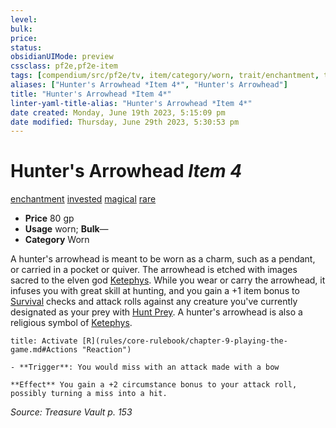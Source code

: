 ```yaml
---
level:
bulk:
price:
status:
obsidianUIMode: preview
cssclass: pf2e,pf2e-item
tags: [compendium/src/pf2e/tv, item/category/worn, trait/enchantment, trait/invested, trait/magical, trait/rare]
aliases: ["Hunter's Arrowhead *Item 4*", "Hunter's Arrowhead"]
title: "Hunter's Arrowhead *Item 4*"
linter-yaml-title-alias: "Hunter's Arrowhead *Item 4*"
date created: Monday, June 19th 2023, 5:15:09 pm
date modified: Thursday, June 29th 2023, 5:30:53 pm
---
```


# Hunter's Arrowhead *Item 4*

[enchantment](rules/traits/enchantment.md) [invested](rules/traits/invested.md) [magical](rules/traits/magical.md) [rare](rules/traits/rare.md)  

- **Price** 80 gp
- **Usage** worn; **Bulk**—
- **Category** Worn

A hunter's arrowhead is meant to be worn as a charm, such as a pendant, or carried in a pocket or quiver. The arrowhead is etched with images sacred to the elven god [Ketephys](compendium/setting/deities/ketephys-logm.md). While you wear or carry the arrowhead, it infuses you with great skill at hunting, and you gain a +1 item bonus to [Survival](compendium/skills.md#Survival) checks and attack rolls against any creature you've currently designated as your prey with [Hunt Prey](rules/actions/hunt-prey.md). A hunter's arrowhead is also a religious symbol of [Ketephys](compendium/setting/deities/ketephys-logm.md).

```ad-embed-ability
title: Activate [R](rules/core-rulebook/chapter-9-playing-the-game.md#Actions "Reaction")

- **Trigger**: You would miss with an attack made with a bow

**Effect** You gain a +2 circumstance bonus to your attack roll, possibly turning a miss into a hit.
```

*Source: Treasure Vault p. 153*
